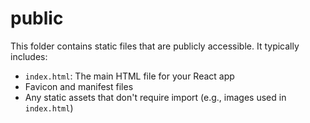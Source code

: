 # public
This folder contains static files that are publicly accessible. It typically includes:

- `index.html`: The main HTML file for your React app
- Favicon and manifest files
- Any static assets that don't require import (e.g., images used in `index.html`)

